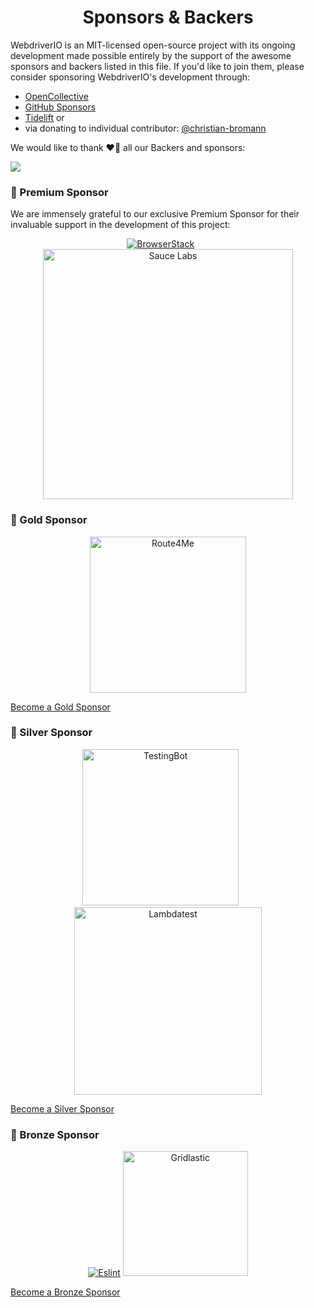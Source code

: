<h1 align="center">Sponsors &amp; Backers</h1>

WebdriverIO is an MIT-licensed open-source project with its ongoing development made possible entirely by the support of the awesome sponsors and backers listed in this file. If you'd like to join them, please consider sponsoring WebdriverIO's development through:

- [OpenCollective](https://opencollective.com/webdriverio)
- [GitHub Sponsors](https://github.com/sponsors/webdriverio)
- [Tidelift](https://www.tidelift.com/) or
- via donating to individual contributor: [@christian-bromann](https://github.com/sponsors/christian-bromann)

We would like to thank ❤️🙏 all our Backers and sponsors:

<a href="https://opencollective.com/webdriverio"><img src="https://opencollective.com/webdriverio/tiers/baker.svg?avatarHeight=36&width=600"></a>

### 💎 Premium Sponsor

We are immensely grateful to our exclusive Premium Sponsor for their invaluable support in the development of this project:

<p align="center">
    <a href="https://www.browserstack.com/automation-webdriverio"><img src="https://webdriver.io/img/sponsors/browserstack_black.svg" alt="BrowserStack" /></a>
    &nbsp; &nbsp; &nbsp;
    <a href="https://saucelabs.com"><img src="https://webdriver.io/img/sponsors/saucelabs_black.svg" alt="Sauce Labs" width=400 /></a>
</p>

### 🥇 Gold Sponsor

<p align="center">
    <a href="https://www.route4me.com/"><img src="https://webdriver.io/img/sponsors/route4me.svg" width="250" alt="Route4Me" /></a>
</p>

[Become a Gold Sponsor](https://github.com/sponsors/christian-bromann/sponsorships?tier_id=303973&preview=false)

### 🥈 Silver Sponsor

<p align="center">
    <a href="https://testingbot.com"><img src="https://webdriver.io/img/sponsors/testingbot.svg" width="250" alt="TestingBot" /></a>
    &nbsp; &nbsp; &nbsp;
    <a href="https://www.lambdatest.com/"><img src="https://webdriver.io/img/sponsors/lambdatest_black.svg" width="300" alt="Lambdatest" /></a>
</p>

[Become a Silver Sponsor](https://github.com/sponsors/christian-bromann/sponsorships?tier_id=303966&preview=false)

### 🥉 Bronze Sponsor

<p align="center">
    <a href="https://eslint.org/"><img src="https://eslint.org/assets/images/logo/eslint-logo-color.png" alt="Eslint" /></a>
    <a href="https://www.gridlastic.com/"><img src="https://webdriver.io/img/sponsors/gridlastic.png" width="200" alt="Gridlastic" /></a>
</p>

[Become a Bronze Sponsor](https://github.com/sponsors/christian-bromann/sponsorships?tier_id=303965&preview=false)

